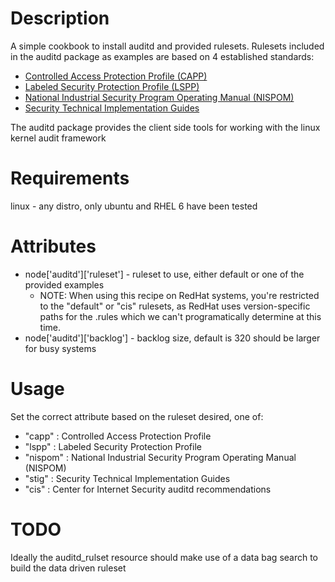 Description
===========
A simple cookbook to install auditd and provided rulesets. Rulesets
included in the auditd package as examples are based on 4 established
standards:

* [Controlled Access Protection Profile (CAPP)](http://www.commoncriteriaportal.org/files/ppfiles/capp.pdf)
* [Labeled Security Protection Profile (LSPP)](http://www.commoncriteriaportal.org/files/ppfiles/lspp.pdf)
* [National Industrial Security Program Operating Manual (NISPOM)](http://www.fas.org/sgp/library/nispom.htm)
* [Security Technical Implementation Guides](http://iase.disa.mil/stigs/stig/index.html)

The auditd package provides the client side tools for working with the
linux kernel audit framework

Requirements
============
linux - any distro, only ubuntu and RHEL 6 have been tested

Attributes
==========
* node['auditd']['ruleset'] - ruleset to use, either default or one of
  the provided examples
	* NOTE: When using this recipe on RedHat systems, you're restricted to the "default" or "cis" rulesets, as RedHat uses version-specific paths for the .rules which we can't programatically determine at this time.
* node['auditd']['backlog'] - backlog size, default is 320 should be
larger for busy systems

Usage
=====
Set the correct attribute based on the ruleset desired, one of:

* "capp" : Controlled Access Protection Profile
* "lspp" : Labeled Security Protection Profile
* "nispom" : National Industrial Security Program Operating Manual (NISPOM) 
* "stig" : Security Technical Implementation Guides 
* "cis"  : Center for Internet Security auditd recommendations

TODO
====
Ideally the auditd_rulset resource should make use of a data bag
search to build the data driven ruleset
